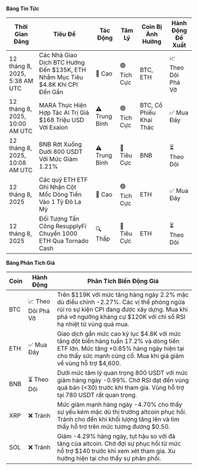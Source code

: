 **Bảng Tin Tức**

| Thời Gian Đăng | Tiêu Đề | Tác Động | Tâm Lý | Coin Bị Ảnh Hưởng | Hành Động Đề Xuất |
|------------------|----------|---------|-----------|-----------------|------------------|
| 12 tháng 8, 2025, 5:38 AM UTC | Các Nhà Giao Dịch BTC Hướng Đến $135K, ETH Nhắm Mục Tiêu $4.8K Khi CPI Đến Gần | 🚨 Cao | 🟢 Tích Cực | BTC, ETH | 📈 Theo Dõi Phá Vỡ |
| 12 tháng 8, 2025, 10:00 AM UTC | MARA Thực Hiện Hợp Tác AI Trị Giá $168 Triệu USD Với Exaion | ⚠️ Trung Bình | 🟢 Tích Cực | BTC, Cổ Phiếu Khai Thác | ✅ Mua Đáy |
| 12 tháng 8, 2025, 10:08 AM UTC | BNB Rớt Xuống Dưới 800 USDT Với Mức Giảm 1.21% | ⚠️ Trung Bình | 🔴 Tiêu Cực | BNB | ⏳ Theo Dõi |
| 12 tháng 8, 2025 | Các quỹ ETH ETF Ghi Nhận Cột Mốc Dòng Tiền Vào 1 Tỷ Đô La Mỹ | 🚨 Cao | 🟢 Tích Cực | ETH | ✅ Mua Đáy |
| 12 tháng 8, 2025 | Đối Tượng Tấn Công ResupplyFi Chuyển 1000 ETH Qua Tornado Cash | 🔍 Thấp | 🔴 Tiêu Cực | ETH | ⏳ Theo Dõi |

**Bảng Phân Tích Giá**

| Coin | Hành Động | Phân Tích Biến Động Giá |
|------|--------|---------------------|
| BTC | 📈 Theo Dõi Phá Vỡ | Trên $119K với mức tăng hàng ngày 2.2% mặc dù điều chỉnh -2.27%. Các vị thế phòng ngừa rủi ro sự kiện CPI đang được xây dựng. Mua khi phá vỡ ngưỡng kháng cự $120K với chỉ số RSI hạ nhiệt từ vùng quá mua. |
| ETH | ✅ Mua Đáy | Giao dịch gần mức cao kỷ lục $4.8K với mức tăng đột biến hàng tuần 17.2% và dòng tiền ETF lớn. Mức tăng +0.85% hàng ngày hiện tại cho thấy sức mạnh củng cố. Mua khi giá giảm về vùng hỗ trợ $4,600. |
| BNB | ⏳ Theo Dõi | Dưới mức tâm lý quan trọng 800 USDT với mức giảm hàng ngày -0.99%. Chờ RSI đạt đến vùng quá bán (<30) trước khi tham gia. Vùng hỗ trợ tại 780 USDT rất quan trọng. |
| XRP | ❌ Tránh | Mức giảm mạnh hàng ngày -4.70% cho thấy sự yếu kém mặc dù thị trường altcoin phục hồi. Tránh cho đến khi khối lượng tăng lên và tìm thấy hỗ trợ trên mức tương đương $0.50. |
| SOL | ❌ Tránh | Giảm -4.29% hàng ngày, tụt hậu so với đà tăng của altcoin. Chờ đợi sự phục hồi từ mức hỗ trợ $140 trước khi xem xét tham gia. Xu hướng hiện tại cho thấy sự phân phối. |
